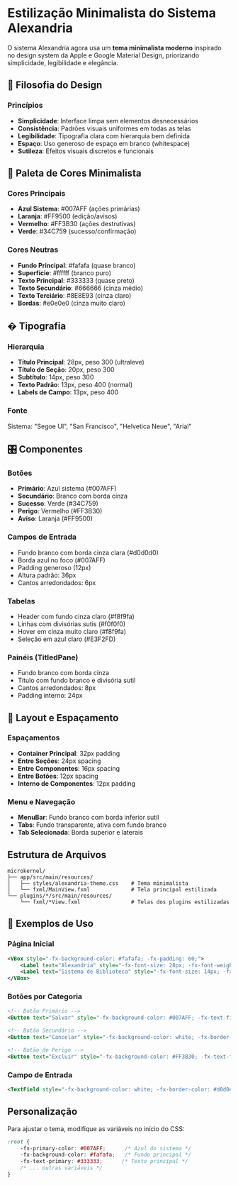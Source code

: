 # Estilização Minimalista do Sistema Alexandria

O sistema Alexandria agora usa um **tema minimalista moderno** inspirado no design system da Apple e Google Material Design, priorizando simplicidade, legibilidade e elegância.

## 🎨 Filosofia do Design

### Princípios
- **Simplicidade**: Interface limpa sem elementos desnecessários
- **Consistência**: Padrões visuais uniformes em todas as telas
- **Legibilidade**: Tipografia clara com hierarquia bem definida
- **Espaço**: Uso generoso de espaço em branco (whitespace)
- **Sutileza**: Efeitos visuais discretos e funcionais

## 🎨 Paleta de Cores Minimalista

### Cores Principais
- **Azul Sistema**: #007AFF (ações primárias)
- **Laranja**: #FF9500 (edição/avisos)
- **Vermelho**: #FF3B30 (ações destrutivas)
- **Verde**: #34C759 (sucesso/confirmação)

### Cores Neutras
- **Fundo Principal**: #fafafa (quase branco)
- **Superfície**: #ffffff (branco puro)
- **Texto Principal**: #333333 (quase preto)
- **Texto Secundário**: #666666 (cinza médio)
- **Texto Terciário**: #8E8E93 (cinza claro)
- **Bordas**: #e0e0e0 (cinza muito claro)

## �️ Tipografia

### Hierarquia
- **Título Principal**: 28px, peso 300 (ultraleve)
- **Título de Seção**: 20px, peso 300
- **Subtítulo**: 14px, peso 300
- **Texto Padrão**: 13px, peso 400 (normal)
- **Labels de Campo**: 13px, peso 400

### Fonte
Sistema: "Segoe UI", "San Francisco", "Helvetica Neue", "Arial"

## 🎛️ Componentes

### Botões
- **Primário**: Azul sistema (#007AFF)
- **Secundário**: Branco com borda cinza
- **Sucesso**: Verde (#34C759)
- **Perigo**: Vermelho (#FF3B30)
- **Aviso**: Laranja (#FF9500)

### Campos de Entrada
- Fundo branco com borda cinza clara (#d0d0d0)
- Borda azul no foco (#007AFF)
- Padding generoso (12px)
- Altura padrão: 36px
- Cantos arredondados: 6px

### Tabelas
- Header com fundo cinza claro (#f8f9fa)
- Linhas com divisórias sutis (#f0f0f0)
- Hover em cinza muito claro (#f8f9fa)
- Seleção em azul claro (#E3F2FD)

### Painéis (TitledPane)
- Fundo branco com borda cinza
- Título com fundo branco e divisória sutil
- Cantos arredondados: 8px
- Padding interno: 24px

## 📱 Layout e Espaçamento

### Espaçamentos
- **Container Principal**: 32px padding
- **Entre Seções**: 24px spacing
- **Entre Componentes**: 16px spacing
- **Entre Botões**: 12px spacing
- **Interno de Componentes**: 12px padding

### Menu e Navegação
- **MenuBar**: Fundo branco com borda inferior sutil
- **Tabs**: Fundo transparente, ativa com fundo branco
- **Tab Selecionada**: Borda superior e laterais

## Estrutura de Arquivos

```
microkernel/
├── app/src/main/resources/
│   ├── styles/alexandria-theme.css    # Tema minimalista
│   └── fxml/MainView.fxml             # Tela principal estilizada
└── plugins/*/src/main/resources/
    └── fxml/*View.fxml                # Telas dos plugins estilizadas
```

## 🎯 Exemplos de Uso

### Página Inicial
```xml
<VBox style="-fx-background-color: #fafafa; -fx-padding: 60;">
    <Label text="Alexandria" style="-fx-font-size: 28px; -fx-font-weight: 300; -fx-text-fill: #333333;" />
    <Label text="Sistema de Biblioteca" style="-fx-font-size: 14px; -fx-text-fill: #666666;" />
</VBox>
```

### Botões por Categoria
```xml
<!-- Botão Primário -->
<Button text="Salvar" style="-fx-background-color: #007AFF; -fx-text-fill: white;" />

<!-- Botão Secundário -->
<Button text="Cancelar" style="-fx-background-color: white; -fx-border-color: #d0d0d0;" />

<!-- Botão de Perigo -->
<Button text="Excluir" style="-fx-background-color: #FF3B30; -fx-text-fill: white;" />
```

### Campo de Entrada
```xml
<TextField style="-fx-background-color: white; -fx-border-color: #d0d0d0; -fx-border-radius: 6; -fx-padding: 12;" />
```

## Personalização

Para ajustar o tema, modifique as variáveis no início do CSS:

```css
:root {
    -fx-primary-color: #007AFF;      /* Azul do sistema */
    -fx-background-color: #fafafa;   /* Fundo principal */
    -fx-text-primary: #333333;      /* Texto principal */
    /* ... outras variáveis */
}
```
